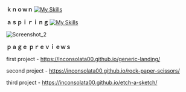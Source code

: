 <strong>ｋｎｏｗｎ </strong>
[![My Skills](https://skillicons.dev/icons?i=js,html,css)](https://skillicons.dev)

<strong>ａｓｐｉｒｉｎｇ </strong>
[![My Skills](https://skillicons.dev/icons?i=nodejs,threejs,electron,react)](https://skillicons.dev)
          
![Screenshot_2](https://github.com/INCONSOLATA00/INCONSOLATA00/assets/93826950/b6f3e6ac-e548-4fb5-983e-ed3e56e4ab26)


<strong>ｐａｇｅ ｐｒｅｖｉｅｗｓ</strong>

first project - https://inconsolata00.github.io/generic-landing/ 

second project - https://inconsolata00.github.io/rock-paper-scissors/

third project - https://inconsolata00.github.io/etch-a-sketch/
